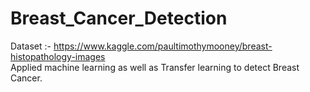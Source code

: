# Breast_Cancer_Detection
Dataset :- https://www.kaggle.com/paultimothymooney/breast-histopathology-images </br>
Applied machine learning as well as Transfer learning to detect Breast Cancer. </br>
